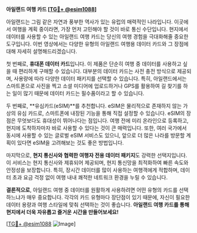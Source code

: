 **아일랜드 여행 카드 [[TG💪+ @esim1088](https://t.me/s/esim1088)]**

아일랜드는 그림 같은 자연과 풍부한 역사가 있는 유럽의 매력적인 나라입니다. 이곳에서 여행을 계획 중이라면, 가장 먼저 고민해야 할 것이 바로 통신 수단입니다. 현지에서 데이터를 사용할 수 있는 아일랜드 여행 카드는 당신의 여행 경험을 극대화해줄 중요한 도구입니다. 이번 영상에서는 다양한 유형의 아일랜드 여행용 데이터 카드와 그 장점에 대해 자세히 설명해드리겠습니다.

첫 번째로, **휴대폰 데이터 카드**입니다. 이 제품은 단순히 여행 중 데이터를 사용하고 싶을 때 편리하게 구매할 수 있습니다. 대부분의 데이터 카드는 사전 충전 방식으로 제공되며, 사용량에 따라 다양한 데이터 패키지를 선택할 수 있습니다. 특히, 아일랜드에서는 스마트폰으로 사진을 찍고 소셜 미디어에 업로드하거나 GPS를 활용하여 길 찾기를 하는 일이 많기 때문에 데이터 카드는 필수품이라고 할 수 있습니다.

두 번째로, **유심카드(eSIM)**를 추천합니다. eSIM은 물리적으로 존재하지 않는 가상의 유심 카드로, 스마트폰에 내장된 기능을 통해 직접 설정할 수 있습니다. eSIM의 장점은 무엇보다도 휴대성이 뛰어나다는 점입니다. 여행 전에 미리 온라인으로 등록하고, 현지에 도착하자마자 바로 사용할 수 있다는 것이 큰 매력입니다. 또한, 여러 국가에서 동시에 사용할 수 있는 글로벌 eSIM 서비스도 있으니, 앞으로 더 많은 나라를 방문할 계획이 있다면 eSIM을 고려해보는 것도 좋은 방법입니다.

마지막으로, **현지 통신사와 협력한 여행자 전용 데이터 패키지**도 강력한 선택지입니다. 이 서비스는 현지 통신사와 제휴되어 제공되며, 현지 통신망을 최적화하여 빠른 속도와 안정성을 보장합니다. 특히, 장시간 데이터를 많이 사용하는 여행객에게 적합하며, 데이터 초과 요금 걱정 없이 여행 내내 쾌적한 네트워크 환경을 누릴 수 있습니다.

**결론적으로**, 아일랜드 여행 중 데이터를 원활하게 사용하려면 어떤 유형의 카드를 선택하느냐가 매우 중요합니다. 각각의 카드 유형마다 장단점이 있기 때문에, 자신이 필요한 데이터 용량과 여행 스타일에 맞춰 선택하는 것이 좋습니다. **아일랜드 여행 카드를 통해 현지에서 더욱 자유롭고 즐거운 시간을 만들어보세요!** 

[[TG💪+ @esim1088](https://t.me/s/esim1088) ![Image](https://i.postimg.cc/Y0z9fWf4/image.png)]